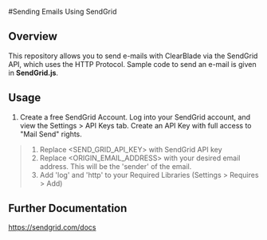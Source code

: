 #Sending Emails Using SendGrid

## Overview
This repository allows you to send e-mails with ClearBlade via the SendGrid API, which uses the HTTP Protocol. Sample code to send an e-mail is given in **SendGrid.js**.

## Usage

1. Create a free SendGrid Account. Log into your SendGrid account, and view the Settings > API Keys tab. Create an API Key with full access to "Mail Send" rights.
>1. Replace \<SEND_GRID_API_KEY> with SendGrid API key
>2. Replace \<ORIGIN_EMAIL_ADDRESS> with your desired email address. This will be the 'sender' of the email.
>4. Add 'log' and 'http' to your Required Libraries (Settings > Requires > Add)

## Further Documentation
https://sendgrid.com/docs
